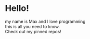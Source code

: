 # Hello!
my name is Max and I love programming <br>
this is all you need to know. <br>
Check out my pinned repos! <br>
